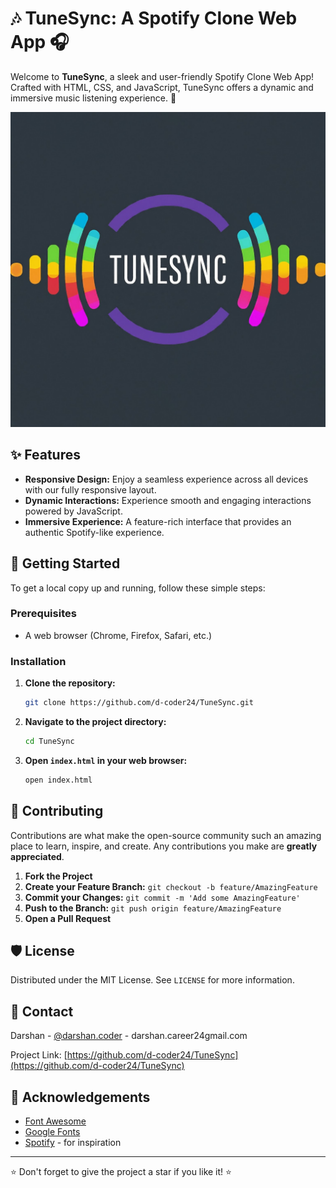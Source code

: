 # 🎶 TuneSync: A Spotify Clone Web App 🎧

Welcome to **TuneSync**, a sleek and user-friendly Spotify Clone Web App! Crafted with HTML, CSS, and JavaScript, TuneSync offers a dynamic and immersive music listening experience. 🎵

![TuneSync Screenshot](assets/TUNESYNC.jpg)

## ✨ Features

- **Responsive Design:** Enjoy a seamless experience across all devices with our fully responsive layout.
- **Dynamic Interactions:** Experience smooth and engaging interactions powered by JavaScript.
- **Immersive Experience:** A feature-rich interface that provides an authentic Spotify-like experience.

## 🚀 Getting Started

To get a local copy up and running, follow these simple steps:

### Prerequisites

- A web browser (Chrome, Firefox, Safari, etc.)

### Installation

1. **Clone the repository:**
    ```sh
    git clone https://github.com/d-coder24/TuneSync.git
    ```

2. **Navigate to the project directory:**
    ```sh
    cd TuneSync
    ```

3. **Open `index.html` in your web browser:**
    ```sh
    open index.html
    ```

## 🤝 Contributing

Contributions are what make the open-source community such an amazing place to learn, inspire, and create. Any contributions you make are **greatly appreciated**.

1. **Fork the Project**
2. **Create your Feature Branch:** `git checkout -b feature/AmazingFeature`
3. **Commit your Changes:** `git commit -m 'Add some AmazingFeature'`
4. **Push to the Branch:** `git push origin feature/AmazingFeature`
5. **Open a Pull Request**

## 🛡️ License

Distributed under the MIT License. See `LICENSE` for more information.

## 📧 Contact

Darshan - [@darshan.coder](https://instagram.com/darshan.coder) - darshan.career24gmail.com

Project Link: [https://github.com/d-coder24/TuneSync](https://github.com/d-coder24/TuneSync)

## 💬 Acknowledgements

- [Font Awesome](https://fontawesome.com)
- [Google Fonts](https://fonts.google.com)
- [Spotify](https://spotify.com) - for inspiration

---

⭐️ Don't forget to give the project a star if you like it! ⭐️
